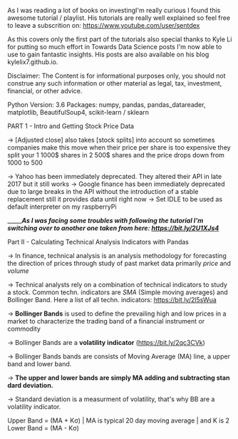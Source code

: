 As I was reading a lot of books on investingI'm really curious I found 
this awesome tutorial / playlist. His tutorials are really 
well explained so feel free to leave a subscrition on: 
https://www.youtube.com/user/sentdex

As this covers only the first part of the tutorials also special thanks
to Kyle Li for putting so much effort in Towards Data Science posts 
I'm now able to use to gain fantastic insights. 
His posts are also available on his blog kylelix7.github.io. 

Disclaimer: The Content is for informational purposes only, you should 
not construe any such information or other material as legal, tax, 
investment, financial, or other advice.

Python Version: 3.6
Packages: numpy, pandas, pandas_datareader, matplotlib, BeautifulSoup4,
scikit-learn / sklearn


PART 1 - Intro and Getting Stock Price Data

-> [Adjusted close] also takes [stock splits] into account so sometimes 
   companies make this move when their price per share is too expensive 
   they split your 1 1000$ shares in 2 500$ shares and the price drops 
   down from 1000 to 500

-> Yahoo has been immediately deprecated. They altered their API in late 
   2017 but it still works
-> Google finance has been immediately deprecated due to large breaks in 
   the API without the introduction of a stable replacement
   still it provides data until right now 
-> Set IDLE to be used as default interpreter on my raspberryPi


________As I was facing some troubles with following the tutorial I'm 
switching over to another one taken from here: https://bit.ly/2U1XJs4___


Part II - Calculating Technical Analysis Indicators with Pandas

-> In finance, technical analysis is an analysis methodology for 
   forecasting the direction of prices through study of past market data
   primarily *price* and *volume*

-> Technical analysts rely on a combination of technical indicators to 
   study a stock. Common techn. indicators are *SMA* (Simple moving 
   averages) and Bollinger Band. Here a list of all techn. indicators:
   https://bit.ly/2l5sWua

-> **Bollinger Bands** is used to define the prevailing high and low 
   prices in a market to characterize the trading band of a financial 
   instrument or commodity
   
-> Bollinger Bands are a **volatility indicator** (https://bit.ly/2qc3CVk)
   
-> Bollinger Bands bands are consists of Moving Average (MA) line, a 
   upper band and lower band. 

-> **The upper and lower bands are simply MA adding and subtracting stan
   dard deviation.**

-> Standard deviation is a measurment of volatility, that's why BB are a
   volatility indicator. 
   
   Upper Band = (MA + Kσ)        | MA is typical 20 day moving average 
                                 | and K is 2
   Lower Band = (MA - Kσ)
